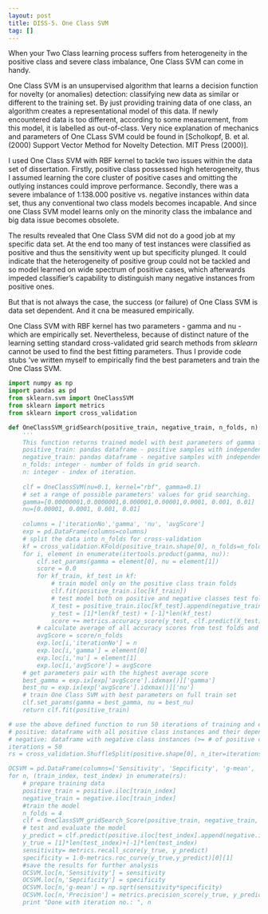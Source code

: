 ```yaml
---
layout: post
title: DISS-5. One Class SVM
tag: []
---
```


When your Two Class learning process suffers from heterogeneity in the positive class and severe class imbalance, One Class SVM can come in handy.

One Class SVM is an unsupervised algorithm that learns a decision function for novelty (or anomalies) detection: classifying new data as similar or different to the training set. By just providing training data of one class, an algorithm creates a representational model of this data. If newly encountered data is too different, according to some measurement, from this model, it is labelled as out-of-class. Very nice explanation of mechanics and parameters of One CLass SVM could be found in [Scholkopf, B. et al. (2000) Support Vector Method for Novelty Detection. MIT Press (2000)].

I used One Class SVM with RBF kernel to tackle two issues within the data set of dissertation. Firstly, positive class possessed high heterogeneity, thus I assumed learning the core cluster of positive cases and omitting the outlying instances could improve performance. Secondly, there was a severe imbalance of 1:138.000 positive vs. negative instances within data set, thus any conventional two class models becomes incapable. And since one Class SVM model learns only on the minority class the imbalance and big data issue becomes obsolete.

The results revealed that One Class SVM did not do a good job at my specific data set. At the end too many of test instances were classified as positive and thus the sensitivity went up but specificity plunged. It could indicate that the heterogeneity of positive group could not be tackled and so model learned on wide spectrum of positive cases, which afterwards impeded classifier’s capability to distinguish many negative instances from positive ones.

But that is not always the case, the success (or failure) of One Class SVM is data set dependent. And it cna be measured empirically. 

One Class SVM with RBF kernel has two parameters - gamma and nu - which are empirically set. Nevertheless, because of distinct nature of the learning setting standard cross-validated grid search methods from _sklearn_ cannot be used to find the best fitting parameters. Thus I provide code stubs 've written myself to empirically find the best parameters and train the One Class SVM.


```python
import numpy as np
import pandas as pd
from sklearn.svm import OneClassSVM
from sklearn import metrics
from sklearn import cross_validation

def OneClassSVM_gridSearch(positive_train, negative_train, n_folds, n):
    '''
    This function returns trained model with best parameters of gamma for RBF kernel and nu.
    positive_train: pandas dataframe - positive samples with independent variables for grid search. Normalized if needed.
    negative_train: pandas dataframe - negative samples with independent variables for grid search. Normalized if needed. negative_train dataframe must be of the same size (rows and columns) as positive_train.
    n_folds: integer - number of folds in grid search.
    n: integer - index of iteration.
    
    clf = OneClassSVM(nu=0.1, kernel="rbf", gamma=0.1)
    # set a range of possible parameters' values for grid searching.
    gamma=[0.00000001,0.0000001,0.000001,0.00001,0.0001, 0.001, 0.01]
    nu=[0.00001, 0.0001, 0.001, 0.01]
    
    columns = ['iterationNo','gamma', 'nu', 'avgScore']
    exp = pd.DataFrame(columns=columns)
    # split the data into n_folds for cross-validation
    kf = cross_validation.KFold(positive_train.shape[0], n_folds=n_folds)
    for i, element in enumerate(itertools.product(gamma, nu)):
        clf.set_params(gamma = element[0], nu = element[1])
        score = 0.0
        for kf_train, kf_test in kf:
            # train model only on the positive class train folds
            clf.fit(positive_train.iloc[kf_train])
            # test model both on positive and negative classes test fold
            X_test = positive_train.iloc[kf_test].append(negative_train.iloc[kf_test])
            y_test = [1]*len(kf_test) + [-1]*len(kf_test)
            score += metrics.accuracy_score(y_test, clf.predict(X_test))
        # calculate average of all accuracy scores from test folds and store it in dataframe for later analysis
        avgScore = score/n_folds
        exp.loc[i,'iterationNo'] = n
        exp.loc[i,'gamma'] = element[0]
        exp.loc[i,'nu'] = element[1]
        exp.loc[i,'avgScore'] = avgScore
    # get parameters pair with the highest average score
    best_gamma = exp.ix[exp['avgScore'].idxmax()]['gamma']
    best_nu = exp.ix[exp['avgScore'].idxmax()]['nu']
    # train One Class SVM with best parameters on full train set
    clf.set_params(gamma = best_gamma, nu = best_nu)
    return clf.fit(positive_train)

# use the above defined function to run 50 iterations of training and evaluating One Class SVM
# positive: dataframe with all positive class instances and their dependent variables
# negative: dataframe with negative class instances (>= # of positive class instance) and their dependent variables
iterations = 50
rs = cross_validation.ShuffleSplit(positive.shape[0], n_iter=iterations, test_size=.25, random_state=0)

OCSVM = pd.DataFrame(columns=['Sensitivity', 'Sepcificity', 'g-mean', 'Precision'])
for n, (train_index, test_index) in enumerate(rs):
    # prepare training data
    positive_train = positive.iloc[train_index] 
    negative_train = negative.iloc[train_index]
    #train the model
    n_folds = 4
    clf = OneClassSVM_gridSearch_Score(positive_train, negative_train, n_folds, n)
    # test and evaluate the model
    y_predict = clf.predict(positive.iloc[test_index].append(negative.iloc[test_index]))
    y_true = [1]*len(test_index)+[-1]*len(test_index)
    sensitivity= metrics.recall_score(y_true, y_predict)
    specificity = 1.0-metrics.roc_curve(y_true,y_predict)[0][1]
    #save the results for further analysis
    OCSVM.loc[n,'Sensitivity'] = sensitivity
    OCSVM.loc[n,'Sepcificity'] = specificity
    OCSVM.loc[n,'g-mean'] = np.sqrt(sensitivity*specificity)
    OCSVM.loc[n,'Precision'] = metrics.precision_score(y_true, y_predict)
    print "Done with iteration no.: ", n
```

